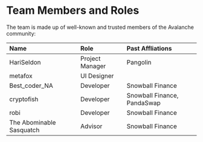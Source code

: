 # Team Members and Roles

The team is made up of well-known and trusted members of the Avalanche community:

| Name | Role | Past Affliations |
| :--- | :--- | :--- |
| HariSeldon | Project Manager   |  Pangolin |
| metafox | UI Designer   |  |
| Best\_coder\_NA | Developer | Snowball Finance |
| cryptofish | Developer | Snowball Finance, PandaSwap |
| robi | Developer | Snowball Finance |
| The Abominable Sasquatch | Advisor | Snowball Finance |

  


